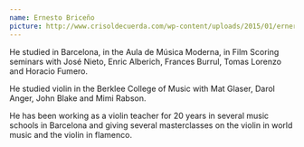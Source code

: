 ```yaml
---
name: Ernesto Briceño
picture: http://www.crisoldecuerda.com/wp-content/uploads/2015/01/ernersto-nav.jpg
---
```


He studied in Barcelona, in the Aula de Música Moderna, in Film Scoring seminars with José Nieto, Enric Alberich, Frances Burrul, Tomas Lorenzo and Horacio Fumero.

He studied violin in the Berklee College of Music with Mat Glaser, Darol Anger, John Blake and Mimi Rabson.

He has been working as a violin teacher for 20 years in several music schools in Barcelona and giving several masterclasses on the violin in world music and the violin in flamenco.
